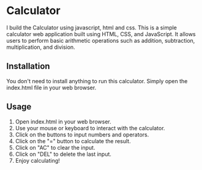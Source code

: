 # Calculator
I build the Calculator using javascript, html and css.
This is a simple calculator web application built using HTML, CSS, and JavaScript. It allows users to perform basic arithmetic operations such as addition, subtraction, multiplication, and division.

## Installation
You don't need to install anything to run this calculator. Simply open the index.html file in your web browser.

## Usage
1. Open index.html in your web browser.
2. Use your mouse or keyboard to interact with the calculator.
3. Click on the buttons to input numbers and operators.
4. Click on the "=" button to calculate the result.
5. Click on "AC" to clear the input.
6. Click on "DEL" to delete the last input.
7. Enjoy calculating!
